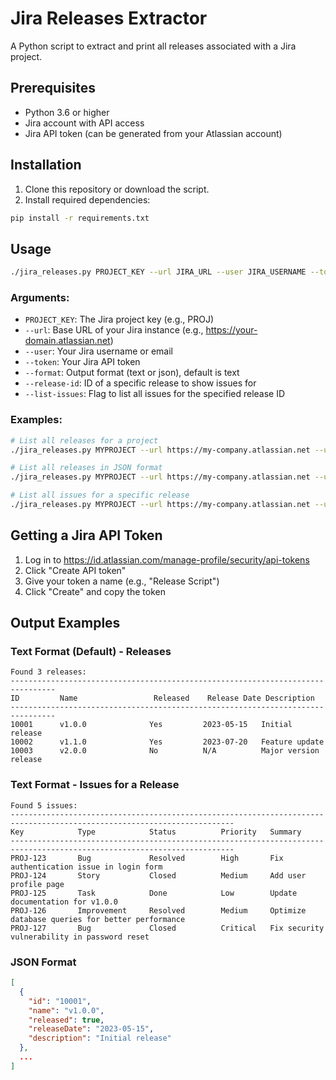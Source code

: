 # Jira Releases Extractor

A Python script to extract and print all releases associated with a Jira project.

## Prerequisites

- Python 3.6 or higher
- Jira account with API access
- Jira API token (can be generated from your Atlassian account)

## Installation

1. Clone this repository or download the script.
2. Install required dependencies:

```bash
pip install -r requirements.txt
```

## Usage

```bash
./jira_releases.py PROJECT_KEY --url JIRA_URL --user JIRA_USERNAME --token JIRA_API_TOKEN [--format FORMAT] [--release-id RELEASE_ID --list-issues]
```

### Arguments:

- `PROJECT_KEY`: The Jira project key (e.g., PROJ)
- `--url`: Base URL of your Jira instance (e.g., https://your-domain.atlassian.net)
- `--user`: Your Jira username or email
- `--token`: Your Jira API token
- `--format`: Output format (text or json), default is text
- `--release-id`: ID of a specific release to show issues for
- `--list-issues`: Flag to list all issues for the specified release ID

### Examples:

```bash
# List all releases for a project
./jira_releases.py MYPROJECT --url https://my-company.atlassian.net --user user@example.com --token abc123xyz456

# List all releases in JSON format
./jira_releases.py MYPROJECT --url https://my-company.atlassian.net --user user@example.com --token abc123xyz456 --format json

# List all issues for a specific release
./jira_releases.py MYPROJECT --url https://my-company.atlassian.net --user user@example.com --token abc123xyz456 --release-id 10001 --list-issues
```

## Getting a Jira API Token

1. Log in to https://id.atlassian.com/manage-profile/security/api-tokens
2. Click "Create API token"
3. Give your token a name (e.g., "Release Script")
4. Click "Create" and copy the token

## Output Examples

### Text Format (Default) - Releases
```
Found 3 releases:
--------------------------------------------------------------------------------
ID         Name                 Released    Release Date Description
--------------------------------------------------------------------------------
10001      v1.0.0              Yes         2023-05-15   Initial release
10002      v1.1.0              Yes         2023-07-20   Feature update
10003      v2.0.0              No          N/A          Major version release
```

### Text Format - Issues for a Release
```
Found 5 issues:
------------------------------------------------------------------------------------------------------------------------
Key            Type            Status          Priority   Summary
------------------------------------------------------------------------------------------------------------------------
PROJ-123       Bug             Resolved        High       Fix authentication issue in login form
PROJ-124       Story           Closed          Medium     Add user profile page
PROJ-125       Task            Done            Low        Update documentation for v1.0.0
PROJ-126       Improvement     Resolved        Medium     Optimize database queries for better performance
PROJ-127       Bug             Closed          Critical   Fix security vulnerability in password reset
```

### JSON Format
```json
[
  {
    "id": "10001",
    "name": "v1.0.0",
    "released": true,
    "releaseDate": "2023-05-15",
    "description": "Initial release"
  },
  ...
]
```
